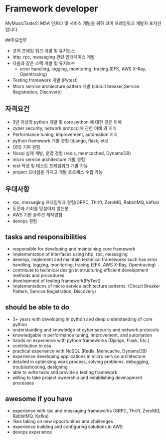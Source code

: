 # Framework developer

MyMusicTaste의 MSA 인프라 및 서비스 개발을 위하 코어 프레임워크 개발자 포지션압니다.

##주요업무
- 코어 프레임 워크 개발 및 유지보스
- http, rpc, messaging 관련 인터페이스 개발
- 다음과 같은 스택 개발 및 유지보수
    - error handling, logging, monitoring, tracing.(EFK, AWS X-Ray, Opentracing) 
- Testing framework 개발 (Pytest)
- Micro service archiecture pattern 개발 (circuit breaker,Service Registration, Discovery)

## 자격요건
- 3년 이상의 python 개발 및 core python 에 대한 깊은 이해
- cyber security, network protocol에 관한 이해 와 지식
- Performance tuning, improvement, automation 지식
- python framework 개발 경험 (django, flask, etc)
- OSS 기여 경험
- Nosql 실제 개발, 운영 경험 (redis, memcached, DynamoDB)
- micro service architecture 개발 경험 
- test 작성 및 테스트 프레임워크 개발 가능
- project 오너쉽을 가지고 개발 프로세스 수립 가능

## 우대사항
- rpc, messaging 프레임워크 경험(GRPC, Thrift, ZeroMQ, RabbitMQ, kafka)
- 도전과 기회를 망설이지 않는분 
- AWS 기반 솔루션 제작경험
- devops 경험


## tasks and responsibilities
- responsible for developing and maintaining core framework
- implementation of interfaces using http, rpc, messaging
- develop, implement and maintain technical frameworks such has error handling, logging, monitoring, tracing.(EFK, AWS X-Ray, Opentracing)
- contribute to technical design in structuring efficient development methods and procedures
- development of testing framework(PyTest)
- implementations of micro service architecture patterns. (Circuit Breaker Pattern, Service Registration, Discovery)

## should be able to do
- 3+ years with developing in python and deep understanding of core python 
- understanding and knowledge of cyber security and network protocols
- knowledgable in performance tuning, improvement, and automation
- hands on experience with python frameworks (Django, Flask, Etc.)
- contribution to oss
- practical experience with NoSQL (Redis, Memcache, DynamoDB)
- experience developing applications in micro service architecture
- detailed in optimizing work process, solving problems, debugging, troubleshooting, designing 
- able to write tests and provide a testing framework
- willing to take project ownership and establishing development processes

## awesome if you have
- experience with rpc and messaging frameworks (GRPC, Thrift, ZeroMQ, RabbitMQ, Kafka)
- likes taking on new opportunities and challenges
- experience building and configuring solutions in AWS
- devops experience 
